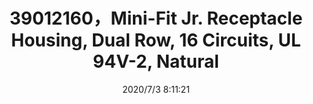 ﻿---
layout: post 
title: 39012160，Mini-Fit Jr. Receptacle Housing, Dual Row, 16 Circuits, UL 94V-2, Natural
tags: 
categories: housing-terminal
overview: Mini-Fit Jr. Receptacle Housing, Dual Row, 16 Circuits, UL 94V-2, Natural
series: 5557
part_number: 39012160
thumb_img: static/202007/420-thumb-20200703161143.jpg
small_img: static/202007/420-20200703161143.jpg
date: 2020/7/3 8:11:21
---



